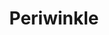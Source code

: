 ---
templateKey: blog-post
featuredpost: false
featuredimage: /assets/Periwinkle.png
title: Periwinkle
description: Fish|Crabpot
testfield: 1444
---